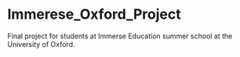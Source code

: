 # Immerese_Oxford_Project
Final project for students at Immerse Education summer school at the University of Oxford.
